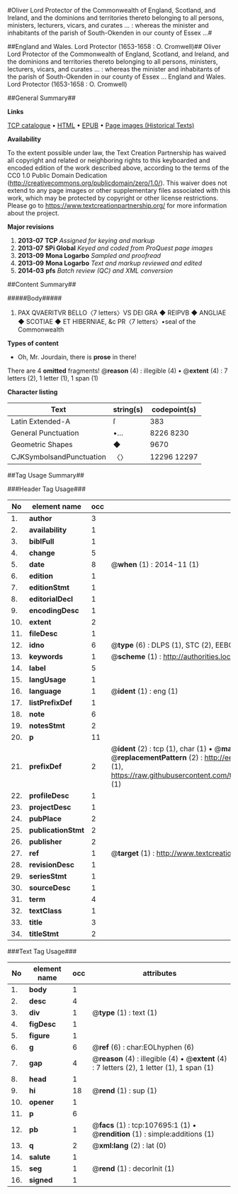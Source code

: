 #Oliver Lord Protector of the Commonwealth of England, Scotland, and Ireland, and the dominions and territories thereto belonging to all persons, ministers, lecturers, vicars, and curates ... : whereas the minister and inhabitants of the parish of South-Okenden in our county of Essex ...#

##England and Wales. Lord Protector (1653-1658 : O. Cromwell)##
Oliver Lord Protector of the Commonwealth of England, Scotland, and Ireland, and the dominions and territories thereto belonging to all persons, ministers, lecturers, vicars, and curates ... : whereas the minister and inhabitants of the parish of South-Okenden in our county of Essex ...
England and Wales. Lord Protector (1653-1658 : O. Cromwell)

##General Summary##

**Links**

[TCP catalogue](http://www.ota.ox.ac.uk/tcp/)  • 
[HTML](http://tei.it.ox.ac.uk/tcp/Texts-HTML/free/A35/A35100.html)  • 
[EPUB](http://tei.it.ox.ac.uk/tcp/Texts-EPUB/free/A35/A35100.epub) • 
[Page images (Historical Texts)](https://historicaltexts.jisc.ac.uk/eebo-18451553e)

**Availability**

To the extent possible under law, the Text Creation Partnership has waived all copyright and related or neighboring rights to this keyboarded and encoded edition of the work described above, according to the terms of the CC0 1.0 Public Domain Dedication (http://creativecommons.org/publicdomain/zero/1.0/). This waiver does not extend to any page images or other supplementary files associated with this work, which may be protected by copyright or other license restrictions. Please go to https://www.textcreationpartnership.org/ for more information about the project.

**Major revisions**

1. __2013-07__ __TCP__ *Assigned for keying and markup*
1. __2013-07__ __SPi Global__ *Keyed and coded from ProQuest page images*
1. __2013-09__ __Mona Logarbo__ *Sampled and proofread*
1. __2013-09__ __Mona Logarbo__ *Text and markup reviewed and edited*
1. __2014-03__ __pfs__ *Batch review (QC) and XML conversion*

##Content Summary##

#####Body#####

1. PAX QVAERITVR BELLO〈7 letters〉VS DEI GRA ◆ REIPVB ◆ ANGLIAE ◆ SCOTIAE ◆ ET HIBERNIAE, &c PR〈7 letters〉•seal of the Commonwealth

**Types of content**

  * Oh, Mr. Jourdain, there is **prose** in there!

There are 4 **omitted** fragments! 
 @__reason__ (4) : illegible (4)  •  @__extent__ (4) : 7 letters (2), 1 letter (1), 1 span (1)

**Character listing**


|Text|string(s)|codepoint(s)|
|---|---|---|
|Latin Extended-A|ſ|383|
|General Punctuation|•…|8226 8230|
|Geometric Shapes|◆|9670|
|CJKSymbolsandPunctuation|〈〉|12296 12297|

##Tag Usage Summary##

###Header Tag Usage###

|No|element name|occ|attributes|
|---|---|---|---|
|1.|__author__|3||
|2.|__availability__|1||
|3.|__biblFull__|1||
|4.|__change__|5||
|5.|__date__|8| @__when__ (1) : 2014-11 (1)|
|6.|__edition__|1||
|7.|__editionStmt__|1||
|8.|__editorialDecl__|1||
|9.|__encodingDesc__|1||
|10.|__extent__|2||
|11.|__fileDesc__|1||
|12.|__idno__|6| @__type__ (6) : DLPS (1), STC (2), EEBO-CITATION (1), OCLC (1), VID (1)|
|13.|__keywords__|1| @__scheme__ (1) : http://authorities.loc.gov/ (1)|
|14.|__label__|5||
|15.|__langUsage__|1||
|16.|__language__|1| @__ident__ (1) : eng (1)|
|17.|__listPrefixDef__|1||
|18.|__note__|6||
|19.|__notesStmt__|2||
|20.|__p__|11||
|21.|__prefixDef__|2| @__ident__ (2) : tcp (1), char (1)  •  @__matchPattern__ (2) : ([0-9\-]+):([0-9IVX]+) (1), (.+) (1)  •  @__replacementPattern__ (2) : http://eebo.chadwyck.com/downloadtiff?vid=$1&page=$2 (1), https://raw.githubusercontent.com/textcreationpartnership/Texts/master/tcpchars.xml#$1 (1)|
|22.|__profileDesc__|1||
|23.|__projectDesc__|1||
|24.|__pubPlace__|2||
|25.|__publicationStmt__|2||
|26.|__publisher__|2||
|27.|__ref__|1| @__target__ (1) : http://www.textcreationpartnership.org/docs/. (1)|
|28.|__revisionDesc__|1||
|29.|__seriesStmt__|1||
|30.|__sourceDesc__|1||
|31.|__term__|4||
|32.|__textClass__|1||
|33.|__title__|3||
|34.|__titleStmt__|2||


###Text Tag Usage###

|No|element name|occ|attributes|
|---|---|---|---|
|1.|__body__|1||
|2.|__desc__|4||
|3.|__div__|1| @__type__ (1) : text (1)|
|4.|__figDesc__|1||
|5.|__figure__|1||
|6.|__g__|6| @__ref__ (6) : char:EOLhyphen (6)|
|7.|__gap__|4| @__reason__ (4) : illegible (4)  •  @__extent__ (4) : 7 letters (2), 1 letter (1), 1 span (1)|
|8.|__head__|1||
|9.|__hi__|18| @__rend__ (1) : sup (1)|
|10.|__opener__|1||
|11.|__p__|6||
|12.|__pb__|1| @__facs__ (1) : tcp:107695:1 (1)  •  @__rendition__ (1) : simple:additions (1)|
|13.|__q__|2| @__xml:lang__ (2) : lat (0)|
|14.|__salute__|1||
|15.|__seg__|1| @__rend__ (1) : decorInit (1)|
|16.|__signed__|1||
